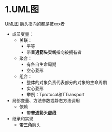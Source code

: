 # 1.UML图  
[UML图](https://blog.csdn.net/zhangzhaoyuan30/article/details/95969773)
箭头指向的都是被xxx者
- 成员变量：
    - 关联：
        - 平等
        - 带**普通箭头实线**指向被拥有者 
    - 聚合：
        - 有各自生命周期
        - 空心菱形
    - 组合：
        - 整体的对象负责代表部分的对象的生命周期
        - 实心菱形
        - 举例：Tprotocal和TTransport
- 局部变量、方法参数或静态方法调用
    - 依赖
        - 带**普通箭头虚线**
- 继承和实现
    - 带**三角**箭头